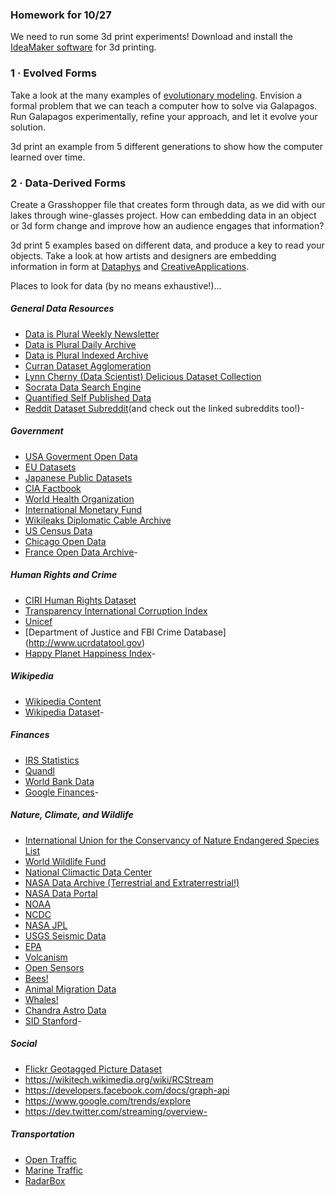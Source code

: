 ### Homework for 10/27

We need to run some 3d print experiments! Download and install the [IdeaMaker software](https://www.raise3d.com/pages/ideamaker) for 3d printing.

### 1 · Evolved Forms
Take a look at the many examples of [evolutionary modeling](week4/genalgo.md). Envision a formal problem that we can teach a computer how to solve via Galapagos. Run Galapagos experimentally, refine your approach, and let it evolve your solution.

3d print an example from 5 different generations to show how the computer learned over time.

### 2 · Data-Derived Forms
Create a Grasshopper file that creates form through data, as we did with our lakes through wine-glasses project. How can embedding data in an object or 3d form change and improve how an audience engages that information?

3d print 5 examples based on different data, and produce a key to read your objects. Take a look at how artists and designers are embedding information in form at [Dataphys](http://www.dataphys.org) and [CreativeApplications](http://www.creativeapplications.net).

Places to look for data (by no means exhaustive!)...

##### General Data Resources
- [Data is Plural Weekly Newsletter](http://tinyletter.com/data-is-plural)
- [Data is Plural Daily Archive](http://tinyletter.com/data-is-plural/archive)
- [Data is Plural Indexed Archive](https://docs.google.com/spreadsheets/d/1wZhPLMCHKJvwOkP4juclhjFgqIY8fQFMemwKL2c64vk/edit#gid=0)
- [Curran Dataset Agglomeration](https://github.com/curran/data)
- [Lynn Cherny (Data Scientist) Delicious Dataset Collection](https://delicious.com/arnicas/datasets)
- [Socrata Data Search Engine](https://nycopendata.socrata.com/)
- [Quantified Self Published Data](http://quantifiedself.com/open-data/)
- [Reddit Dataset Subreddit](https://www.reddit.com/r/datasets/)(and check out the linked subreddits too!)- 

##### Government
- [USA Goverment Open Data](http://www.data.gov)
- [EU Datasets](http://publicdata.eu)
- [Japanese Public Datasets](http://www.data.go.jp/?lang=english)
- [CIA Factbook](https://www.cia.gov/library/publications/the-world-factbook/)
- [World Health Organization](http://www.who.int/gho/en/)
- [International Monetary Fund](http://www.imf.org/en/Data)
- [Wikileaks Diplomatic Cable Archive](https://wikileaks.org/plusd/?qproject[]=cg&q=#result)
- [US Census Data](http://www.census.gov/data.html)
- [Chicago Open Data](https://data.cityofchicago.org)
- [France Open Data Archive](https://opendata.paris.fr/page/home/)- 

##### Human Rights and Crime
- [CIRI Human Rights Dataset](http://www.humanrightsdata.com/p/data-documentation.html)
- [Transparency International Corruption Index](http://www.transparency.org/research/cpi/overview)
- [Unicef](http://data.unicef.org)
- [Department of Justice and FBI Crime Database] (http://www.ucrdatatool.gov)
- [Happy Planet Happiness Index](http://www.happyplanetindex.org/data/)- 

##### Wikipedia
- [Wikipedia Content](https://en.wikipedia.org/wiki/Wikipedia:Database_download)
- [Wikipedia Dataset](https://meta.wikimedia.org/wiki/Datasets)- 

##### Finances
- [IRS Statistics](https://www.irs.gov/uac/Tax-Stats-2)
- [Quandl](https://www.quandl.com)
- [World Bank Data](http://data.worldbank.org)
- [Google Finances](https://www.google.com/finance)- 

##### Nature, Climate, and Wildlife
- [International Union for the Conservancy of Nature Endangered Species List](http://www.iucnredlist.org/technical-documents/red-list-training/iucnspatialresources)
- [World Wildlife Fund](http://www.worldwildlife.org/pages/conservation-science-data-and-tools)
- [National Climactic Data Center](http://www.ncdc.noaa.gov)
- [NASA Data Archive (Terrestrial and Extraterrestrial!)](http://nssdc.gsfc.nasa.gov)
- [NASA Data Portal](https://data.nasa.gov)
- [NOAA](http://www.ndbc.noaa.gov)
- [NCDC](https://www.ncdc.noaa.gov/cdo-web/)
- [NASA JPL](http://datacasting.jpl.nasa.gov/feed_directory/)
- [USGS Seismic Data](http://earthquake.usgs.gov/earthquakes/feed/v1.0/)
- [EPA](https://cfpub.epa.gov/surf/locate/index.cfm)
- [Volcanism](http://volcano.ssec.wisc.edu)
- [Open Sensors](https://www.opensensors.io)
- [Bees!](https://beeinformed.org)
- [Animal Migration Data](https://www.movebank.org)
- [Whales!](http://whale.wheelock.edu/whalenet-stuff/StopBm2016/)
- [Chandra Astro Data](http://chandra.harvard.edu)
- [SID Stanford](http://sid.stanford.edu/database-browser/)- 

##### Social
- [Flickr Geotagged Picture Dataset](http://yahoolabs.tumblr.com/post/89783581601/one-hundred-million-creative-commons-flickr-images)
- https://wikitech.wikimedia.org/wiki/RCStream
- https://developers.facebook.com/docs/graph-api
- https://www.google.com/trends/explore
- https://dev.twitter.com/streaming/overview- 

##### Transportation
- [Open Traffic](http://opentraffic.io)
- [Marine Traffic](http://www.marinetraffic.com)
- [RadarBox](https://www.radarbox24.com)
